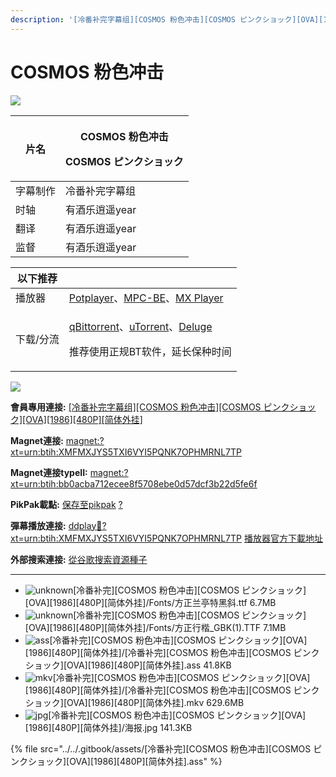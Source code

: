 ```yaml
---
description: '[冷番补完字幕组][COSMOS 粉色冲击][COSMOS ピンクショック][OVA][1986][480P][简体外挂]'
---
```


# COSMOS 粉色冲击



![](https://img.gejiba.com/images/d324d9bcfa39a859b3b10b821a42eee1.jpg)

| 片名   | <p>COSMOS 粉色冲击</p><p>COSMOS ピンクショック</p> |
| ---- | --------------------------------------- |
| 字幕制作 | 冷番补完字幕组                                 |
| 时轴   | 有酒乐逍遥year                               |
| 翻译   | 有酒乐逍遥year                               |
| 监督   | 有酒乐逍遥year                               |

&#x20;

| 以下推荐  |                                                                                                                                                                                                                                              |
| ----- | -------------------------------------------------------------------------------------------------------------------------------------------------------------------------------------------------------------------------------------------- |
| 播放器   | [Potplayer](https://potplayer.daum.net/)、[MPC-BE](https://sourceforge.net/projects/mpcbe/)、[MX Player](https://www.lanzous.com/b688551)                                                                                                      |
| 下载/分流 | <p><a href="https://github.com/c0re100/qBittorrent-Enhanced-Edition/releases">qBittorrent</a>、<a href="https://hungryxhz.lanzouu.com/iUAtd058gd4h">uTorrent</a>、<a href="https://deluge-torrent.org/">Deluge</a></p><p>推荐使用正规BT软件，延长保种时间</p> |

&#x20;

![](https://s1.ax1x.com/2022/05/13/Oy8ZGT.jpg)



**會員專用連接:** [\[冷番补完字幕组\]\[COSMOS 粉色冲击\]\[COSMOS ピンクショック\]\[OVA\]\[1986\]\[480P\]\[简体外挂\]](https://dl.dmhy.org/2022/10/25/bb0acba712ecee8f5708ebe0d57dcf3b22d5fe6f.torrent)

**Magnet連接:** [magnet:?xt=urn:btih:XMFMXJYS5TXI6VYI5PQNK7OPHMRNL7TP](https://magnet/?xt=urn:btih:XMFMXJYS5TXI6VYI5PQNK7OPHMRNL7TP\&dn=\&tr=http%3A%2F%2F104.143.10.186%3A8000%2Fannounce\&tr=udp%3A%2F%2F104.143.10.186%3A8000%2Fannounce\&tr=http%3A%2F%2Ftracker.openbittorrent.com%3A80%2Fannounce\&tr=http%3A%2F%2Ftracker3.itzmx.com%3A6961%2Fannounce\&tr=http%3A%2F%2Ftracker4.itzmx.com%3A2710%2Fannounce\&tr=http%3A%2F%2Ftracker.publicbt.com%3A80%2Fannounce\&tr=http%3A%2F%2Ftracker.prq.to%2Fannounce\&tr=http%3A%2F%2Fopen.acgtracker.com%3A1096%2Fannounce\&tr=https%3A%2F%2Ft-115.rhcloud.com%2Fonly\_for\_ylbud\&tr=http%3A%2F%2Ftracker1.itzmx.com%3A8080%2Fannounce\&tr=http%3A%2F%2Ftracker2.itzmx.com%3A6961%2Fannounce\&tr=udp%3A%2F%2Ftracker1.itzmx.com%3A8080%2Fannounce\&tr=udp%3A%2F%2Ftracker2.itzmx.com%3A6961%2Fannounce\&tr=udp%3A%2F%2Ftracker3.itzmx.com%3A6961%2Fannounce\&tr=udp%3A%2F%2Ftracker4.itzmx.com%3A2710%2Fannounce\&tr=http%3A%2F%2Fnyaa.tracker.wf%3A7777%2Fannounce)

**Magnet連接typeII:** [magnet:?xt=urn:btih:bb0acba712ecee8f5708ebe0d57dcf3b22d5fe6f](https://magnet/?xt=urn:btih:bb0acba712ecee8f5708ebe0d57dcf3b22d5fe6f)

**PikPak載點:** [保存至pikpak](https://drive.mypikpak.com/landing?\_\_add\_url=magnet:?xt=urn:btih:bb0acba712ecee8f5708ebe0d57dcf3b22d5fe6f&\_\_source=dmhy&\_\_campaign=detail\&login=oauth) [?](https://www.mypikpak.com/)

**彈幕播放連接:** [ddplay:magnet:?xt=urn:btih:XMFMXJYS5TXI6VYI5PQNK7OPHMRNL7TP](ddplay:magnet:?xt=urn:btih:XMFMXJYS5TXI6VYI5PQNK7OPHMRNL7TP\&dn=\&tr=http%3A%2F%2F104.143.10.186%3A8000%2Fannounce\&tr=udp%3A%2F%2F104.143.10.186%3A8000%2Fannounce\&tr=http%3A%2F%2Ftracker.openbittorrent.com%3A80%2Fannounce\&tr=http%3A%2F%2Ftracker3.itzmx.com%3A6961%2Fannounce\&tr=http%3A%2F%2Ftracker4.itzmx.com%3A2710%2Fannounce\&tr=http%3A%2F%2Ftracker.publicbt.com%3A80%2Fannounce\&tr=http%3A%2F%2Ftracker.prq.to%2Fannounce\&tr=http%3A%2F%2Fopen.acgtracker.com%3A1096%2Fannounce\&tr=https%3A%2F%2Ft-115.rhcloud.com%2Fonly\_for\_ylbud\&tr=http%3A%2F%2Ftracker1.itzmx.com%3A8080%2Fannounce\&tr=http%3A%2F%2Ftracker2.itzmx.com%3A6961%2Fannounce\&tr=udp%3A%2F%2Ftracker1.itzmx.com%3A8080%2Fannounce\&tr=udp%3A%2F%2Ftracker2.itzmx.com%3A6961%2Fannounce\&tr=udp%3A%2F%2Ftracker3.itzmx.com%3A6961%2Fannounce\&tr=udp%3A%2F%2Ftracker4.itzmx.com%3A2710%2Fannounce\&tr=http%3A%2F%2Fnyaa.tracker.wf%3A7777%2Fannounce) [播放器官方下載地址](http://www.dandanplay.com/?from=dmhy)

**外部搜索連接:** [從谷歌搜索資源種子](https://www.google.com/search?oe=utf-8\&q=bb0acba712ecee8f5708ebe0d57dcf3b22d5fe6f)

***

* ![unknown](https://share.dmhy.org/images/icon/unknown.gif)\[冷番补完]\[COSMOS 粉色冲击]\[COSMOS ピンクショック]\[OVA]\[1986]\[480P]\[简体外挂]/Fonts/方正兰亭特黑斜.ttf 6.7MB
* ![unknown](https://share.dmhy.org/images/icon/unknown.gif)\[冷番补完]\[COSMOS 粉色冲击]\[COSMOS ピンクショック]\[OVA]\[1986]\[480P]\[简体外挂]/Fonts/方正行楷\_GBK(1).TTF 7.1MB
* ![ass](https://share.dmhy.org/images/icon/ass.gif)\[冷番补完]\[COSMOS 粉色冲击]\[COSMOS ピンクショック]\[OVA]\[1986]\[480P]\[简体外挂]/\[冷番补完]\[COSMOS 粉色冲击]\[COSMOS ピンクショック]\[OVA]\[1986]\[480P]\[简体外挂].ass 41.8KB
* ![mkv](https://share.dmhy.org/images/icon/mkv.gif)\[冷番补完]\[COSMOS 粉色冲击]\[COSMOS ピンクショック]\[OVA]\[1986]\[480P]\[简体外挂]/\[冷番补完]\[COSMOS 粉色冲击]\[COSMOS ピンクショック]\[OVA]\[1986]\[480P]\[简体外挂].mkv 629.6MB
* ![jpg](https://share.dmhy.org/images/icon/jpg.gif)\[冷番补完]\[COSMOS 粉色冲击]\[COSMOS ピンクショック]\[OVA]\[1986]\[480P]\[简体外挂]/海报.jpg 141.3KB

{% file src="../../.gitbook/assets/[冷番补完][COSMOS 粉色冲击][COSMOS ピンクショック][OVA][1986][480P][简体外挂].ass" %}
